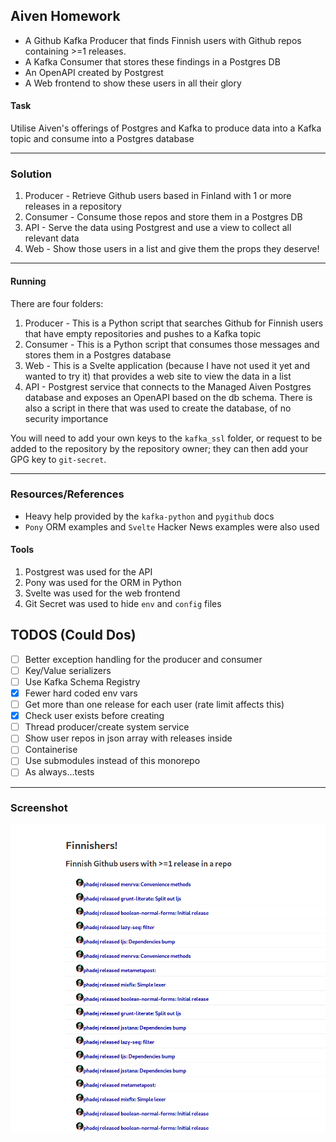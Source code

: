 ## Aiven Homework

* A Github Kafka Producer that finds Finnish users with Github repos containing >=1 releases.
* A Kafka Consumer that stores these findings in a Postgres DB
* An OpenAPI created by Postgrest
* A Web frontend to show these users in all their glory

#### Task

Utilise Aiven's offerings of Postgres and Kafka to produce data into a Kafka topic and consume into a Postgres database

---

### Solution

1. Producer - Retrieve Github users based in Finland with 1 or more releases in a repository
2. Consumer - Consume those repos and store them in a Postgres DB
3. API - Serve the data using Postgrest and use a view to collect all relevant data
4. Web - Show those users in a list and give them the props they deserve!

---

#### Running

There are four folders:

1. Producer -  This is a Python script that searches Github for Finnish users that have empty repositories and pushes to a Kafka topic
2. Consumer - This is a Python script that consumes those messages and stores them in a Postgres database
3. Web - This is a Svelte application (because I have not used it yet and wanted to try it) that provides a web site to view the data in a list
4. API - Postgrest service that connects to the Managed Aiven Postgres database and exposes an OpenAPI based on the db schema. There is also a script in there that was used to create the database, of no security importance

You will need to add your own keys to the `kafka_ssl` folder, or request to be added to the repository by the repository owner; they can then add your GPG key to `git-secret`.

----

### Resources/References

* Heavy help provided by the `kafka-python` and `pygithub` docs
* `Pony` ORM examples and `Svelte` Hacker News examples were also used

#### Tools

1. Postgrest was used for the API
2. Pony was used for the ORM in Python
3. Svelte was used for the web frontend
4. Git Secret was used to hide `env` and `config` files

## TODOS (Could Dos)

* [ ] Better exception handling for the producer and consumer
* [ ] Key/Value serializers
* [ ] Use Kafka Schema Registry
* [x] Fewer hard coded env vars
* [ ] Get more than one release for each user (rate limit affects this)
* [x] Check user exists before creating
* [ ] Thread producer/create system service
* [ ] Show user repos in json array with releases inside
* [ ] Containerise
* [ ] Use submodules instead of this monorepo
* [ ] As always...tests

---

### Screenshot

![](./web/img/screenshot.png)